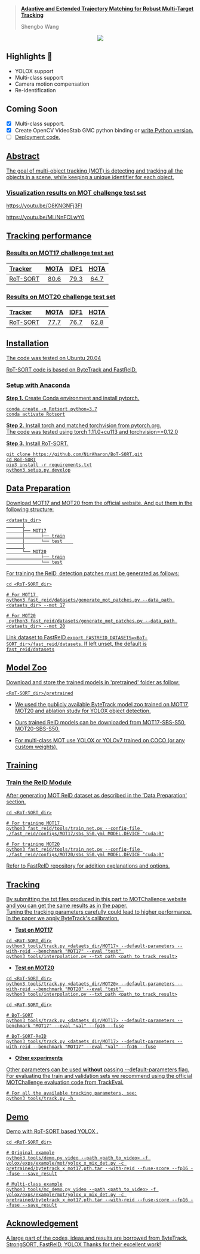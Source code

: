 
> [**Adaptive and Extended Trajectory Matching for Robust Multi-Target Tracking**](https://arxiv.org/abs/2206.14651)
> 
> Shengbo Wang 



<p align="center"><img src="assets/ROT-SORT.png"/></p>

## Highlights 🚀

- YOLOX support
- Multi-class support
- Camera motion compensation
- Re-identification

## Coming Soon
- [x] Multi-class support.
- [x] Create OpenCV VideoStab GMC python binding or <u>write Python version<u>.
- [ ] Deployment code.

## Abstract

The goal of multi-object tracking (MOT) is detecting and tracking all the objects in a scene, while keeping a unique identifier for each object.


### Visualization results on MOT challenge test set

https://youtu.be/O8KNGNFj3FI


https://youtu.be/MLiNnFCLwY0






## Tracking performance
### Results on MOT17 challenge test set
| Tracker  |  MOTA | IDF1 | HOTA |
|:---------|:-------:|:----:|:----:|
| RoT-SORT |  80.6   | 79.3 | 64.7 |


### Results on MOT20 challenge test set
| Tracker  | MOTA   | IDF1 | HOTA |
|:---------|:-------:|:----:|:----:|
| RoT-SORT | 77.7   | 76.7 | 62.8 |  


## Installation

The code was tested on Ubuntu 20.04

RoT-SORT code is based on ByteTrack and FastReID. <br>

 
### Setup with Anaconda
**Step 1.** Create Conda environment and install pytorch.
```shell
conda create -n Rotsort python=3.7
conda activate Rotsort
```
**Step 2.** Install torch and matched torchvision from [pytorch.org](https://pytorch.org/get-started/locally/).<br>
The code was tested using torch 1.11.0+cu113 and torchvision==0.12.0 

**Step 3.** Install RoT-SORT.
```shell
git clone https://github.com/NirAharon/BoT-SORT.git
cd RoT-SORT
pip3 install -r requirements.txt
python3 setup.py develop
```


## Data Preparation

Download [MOT17](https://motchallenge.net/data/MOT17/) and [MOT20](https://motchallenge.net/data/MOT20/) from the [official website](https://motchallenge.net/). And put them in the following structure:

```
<dataets_dir>
      │
      ├── MOT17
      │      ├── train
      │      └── test    
      │
      └── MOT20
             ├── train
             └── test
```

For training the ReID, detection patches must be generated as follows:   

```shell
cd <RoT-SORT_dir>

# For MOT17 
python3 fast_reid/datasets/generate_mot_patches.py --data_path <dataets_dir> --mot 17

# For MOT20
 python3 fast_reid/datasets/generate_mot_patches.py --data_path <dataets_dir> --mot 20
```
Link dataset to FastReID ```export FASTREID_DATASETS=<BoT-SORT_dir>/fast_reid/datasets```. If left unset, the default is `fast_reid/datasets` 
 
## Model Zoo
Download and store the trained models in 'pretrained' folder as follow:
```
<RoT-SORT_dir>/pretrained
```
- We used the publicly available [ByteTrack](https://github.com/ifzhang/ByteTrack) model zoo trained on MOT17, MOT20 and ablation study for YOLOX object detection.

- Ours trained ReID models can be downloaded from [MOT17-SBS-S50](https://drive.google.com/file/d/1QZFWpoa80rqo7O-HXmlss8J8CnS7IUsN/view?usp=sharing), [MOT20-SBS-S50](https://drive.google.com/file/d/1KqPQyj6MFyftliBHEIER7m_OrGpcrJwi/view?usp=sharing).

- For multi-class MOT use [YOLOX](https://github.com/Megvii-BaseDetection/YOLOX) or [YOLOv7](https://github.com/WongKinYiu/yolov7) trained on COCO (or any custom weights). 

## Training

[//]: # (### Training the Detector)

[//]: # ()
[//]: # (Please refer to [ByteTrack]&#40;https://github.com/ifzhang/ByteTrack&#41; for training detector.)

### Train the ReID Module

After generating MOT ReID dataset as described in the 'Data Preparation' section.

```shell
cd <RoT-SORT_dir>

# For training MOT17 
python3 fast_reid/tools/train_net.py --config-file ./fast_reid/configs/MOT17/sbs_S50.yml MODEL.DEVICE "cuda:0"

# For training MOT20
python3 fast_reid/tools/train_net.py --config-file ./fast_reid/configs/MOT20/sbs_S50.yml MODEL.DEVICE "cuda:0"
```

Refer to [FastReID](https://github.com/JDAI-CV/fast-reid)  repository for addition explanations and options.

## Tracking

By submitting the txt files produced in this part to [MOTChallenge](https://motchallenge.net/) website and you can get the same results as in the paper.<br>
Tuning the tracking parameters carefully could lead to higher performance. In the paper we apply ByteTrack's calibration.

* **Test on MOT17**

```shell
cd <RoT-SORT_dir>
python3 tools/track.py <dataets_dir/MOT17> --default-parameters --with-reid --benchmark "MOT17" --eval "test" 
python3 tools/interpolation.py --txt_path <path_to_track_result>
```

* **Test on MOT20**

```shell
cd <RoT-SORT_dir>
python3 tools/track.py <dataets_dir/MOT20> --default-parameters --with-reid --benchmark "MOT20" --eval "test" 
python3 tools/interpolation.py --txt_path <path_to_track_result>
```

```shell
cd <RoT-SORT_dir>

# BoT-SORT
python3 tools/track.py <dataets_dir/MOT17> --default-parameters --benchmark "MOT17" --eval "val" --fp16 --fuse

# BoT-SORT-ReID
python3 tools/track.py <dataets_dir/MOT17> --default-parameters --with-reid --benchmark "MOT17" --eval "val" --fp16 --fuse
```

* **Other experiments**

Other parameters can be used __without__ passing --default-parameters flag. <br>
For evaluating the train and validation sets we recommend using the official MOTChallenge evaluation code from [TrackEval](https://github.com/JonathonLuiten/TrackEval). 

```shell
# For all the available tracking parameters, see:
python3 tools/track.py -h 
```


## Demo

Demo with RoT-SORT based YOLOX .

```shell
cd <RoT-SORT_dir>

# Original example
python3 tools/demo.py video --path <path_to_video> -f yolox/exps/example/mot/yolox_x_mix_det.py -c pretrained/bytetrack_x_mot17.pth.tar --with-reid --fuse-score --fp16 --fuse --save_result

# Multi-class example
python3 tools/mc_demo.py video --path <path_to_video> -f yolox/exps/example/mot/yolox_x_mix_det.py -c pretrained/bytetrack_x_mot17.pth.tar --with-reid --fuse-score --fp16 --fuse --save_result
```

## Acknowledgement

A large part of the codes, ideas and results are borrowed from 
[ByteTrack](https://github.com/ifzhang/ByteTrack), 
[StrongSORT](https://github.com/dyhBUPT/StrongSORT),
[FastReID](https://github.com/JDAI-CV/fast-reid),
[YOLOX](https://github.com/Megvii-BaseDetection/YOLOX)
Thanks for their excellent work!











